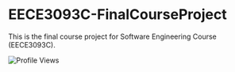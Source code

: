 # EECE3093C-FinalCourseProject
This is the final course project for Software Engineering Course (EECE3093C).

![Profile Views](https://komarev.com/ghpvc/?username=anay-a-joshi&color=green)  
